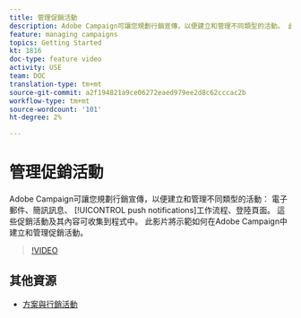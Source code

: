 ```yaml
---
title: 管理促銷活動
description: Adobe Campaign可讓您規劃行銷宣傳，以便建立和管理不同類型的活動。 此影片將示範如何在Adobe Campaign中建立和管理促銷活動。
feature: managing campaigns
topics: Getting Started
kt: 1816
doc-type: feature video
activity: USE
team: DOC
translation-type: tm+mt
source-git-commit: a2f194821a9ce06272eaed979ee2d8c62cccac2b
workflow-type: tm+mt
source-wordcount: '101'
ht-degree: 2%

---
```



# 管理促銷活動

Adobe Campaign可讓您規劃行銷宣傳，以便建立和管理不同類型的活動： 電子郵件、簡訊訊息、 [!UICONTROL push notifications]工作流程、登陸頁面。 這些促銷活動及其內容可收集到程式中。 此影片將示範如何在Adobe Campaign中建立和管理促銷活動。

>[!VIDEO](https://video.tv.adobe.com/v/24672?quality=12)

## 其他資源

* [方案與行銷活動](https://docs.adobe.com/content/help/en/campaign-standard/using/getting-started/marketing-plans/programs-and-campaigns.html)
